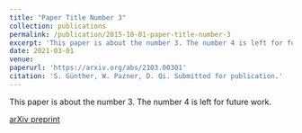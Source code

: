 ```yaml
---
title: "Paper Title Number 3"
collection: publications
permalink: /publication/2015-10-01-paper-title-number-3
excerpt: 'This paper is about the number 3. The number 4 is left for future work.'
date: 2021-03-01
venue:
paperurl: 'https://arxiv.org/abs/2103.00301'
citation: 'S. Günther, W. Pazner, D. Qi. Submitted for publication.'
---
```

This paper is about the number 3. The number 4 is left for future work.

[arXiv preprint](https://arxiv.org/abs/2103.00301)
